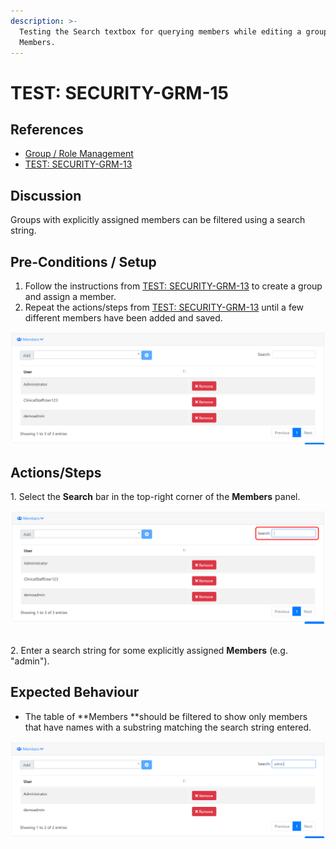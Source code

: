 ```yaml
---
description: >-
  Testing the Search textbox for querying members while editing a group's
  Members.
---
```


# TEST: SECURITY-GRM-15

## References

* [Group / Role Management](../../../../../operations/security-administration/group-role-management.md)
* [TEST: SECURITY-GRM-13](test-security-grm-11.md)

## Discussion

Groups with explicitly assigned members can be filtered using a search string. 

## Pre-Conditions / Setup

1. Follow the instructions from [TEST: SECURITY-GRM-13](test-security-grm-11.md) to create a group and assign a member.
2. Repeat the actions/steps from [TEST: SECURITY-GRM-13](test-security-grm-11.md) until a few different members have been added and saved.

![](<../../../../../../.gitbook/assets/image (342).png>)

## Actions/Steps

1\. Select the **Search** bar in the top-right corner of the **Members** panel.

![](<../../../../../../.gitbook/assets/image (353).png>)

\
2\. Enter a search string for some explicitly assigned **Members** (e.g. "admin").

## Expected Behaviour

* The table of **Members **should be filtered to show only members that have names with a substring matching the search string entered. 

![](<../../../../../../.gitbook/assets/image (352).png>)
